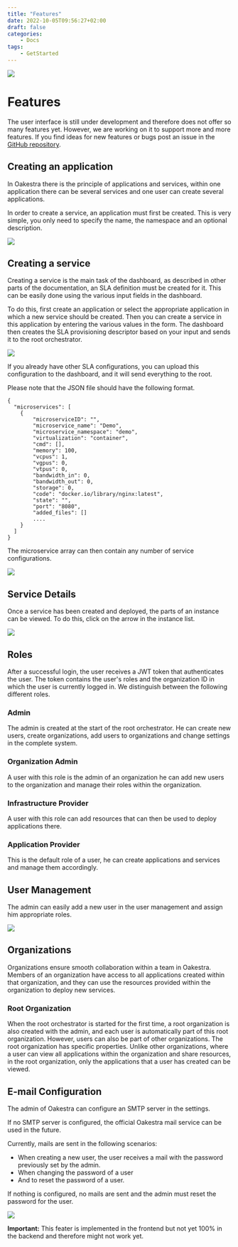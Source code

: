 ```yaml
---
title: "Features"
date: 2022-10-05T09:56:27+02:00
draft: false
categories:
    - Docs
tags:
    - GetStarted
---
```


![](/wiki-banner-help.png)

# Features

The user interface is still under development and therefore does not offer so many features yet. 
However, we are working on it to support more and more features. 
If you find ideas for new features or bugs post an issue in the [GitHub repository](https://github.com/oakestra/dashboard).


## Creating an application

In Oakestra there is the principle of applications and services, within one application there can be several services and one user can create several applications.

In order to create a service, an application must first be created.  This is very simple, you only need to specify the name, the namespace and an optional description.

![](/add-app.gif)

## Creating a service

Creating a service is the main task of the dashboard, as described in other parts of the documentation,
an SLA definition must be created for it. This can be easily done using the various input fields
in the dashboard.

To do this, first create an application or select the appropriate application in which a new service should be created.  Then you can create a service in this application by entering the various values in the form. The dashboard then creates the SLA provisioning descriptor
based on your input and sends it to the root orchestrator.

![](/create-service.gif)

If you already have other SLA configurations, you can upload this 
configuration to the dashboard, and it will send everything to the root.

Please note that the JSON file should have the following format.


```
{
  "microservices": [
    {
        "microserviceID": "",
        "microservice_name": "Demo",
        "microservice_namespace": "demo",
        "virtualization": "container",
        "cmd": [],
        "memory": 100,
        "vcpus": 1,
        "vgpus": 0,
        "vtpus": 0,
        "bandwidth_in": 0,
        "bandwidth_out": 0,
        "storage": 0,
        "code": "docker.io/library/nginx:latest",
        "state": "",
        "port": "8080",
        "added_files": []
        ....
    }
  ]
}

```

The microservice array can then contain any number of service configurations.

![](/sla-upload.gif)

## Service Details

Once a service has been created and deployed, the parts of an instance can be viewed. To do this, click on the arrow in the instance list.

![](/details.gif)


## Roles

After a successful login, the user receives a JWT token that authenticates the user. 
The token contains the user's roles and the organization ID in which the user is currently logged in. 
We distinguish between the following different roles.

### Admin

The admin is created at the start of the root orchestrator. He can create new users, create organizations, 
add users to organizations and change settings in the complete system.

### Organization Admin

A user with this role is the admin of an organization he can add new users to the organization 
and manage their roles within the organization.


### Infrastructure Provider

A user with this role can add resources that can then be used to deploy applications there.

### Application Provider

This is the default role of a user, he can create applications and services and manage them accordingly.

## User Management

The admin can easily add a new user in the user management and assign him appropriate roles. 

![](/create-user.gif)

## Organizations

Organizations ensure smooth collaboration within a team in Oakestra. 
Members of an organization have access to all applications created within that organization, 
and they can use the resources provided within the organization to deploy new services.

### Root Organization

When the root orchestrator is started for the first time, a root organization 
is also created with the admin, and each user is automatically part of this root organization. 
However, users can also be part of other organizations.
The root organization has specific properties. 
Unlike other organizations, where a user can view all applications within the organization 
and share resources, in the root organization, 
only the applications that a user has created can be viewed.




## E-mail Configuration

The admin of Oakestra can configure an SMTP server in the settings.

If no SMTP server is configured, the official Oakestra mail service can be used in the future.

Currently, mails are sent in the following scenarios:

- When creating a new user, the user receives a mail with the password previously set by the admin.
- When changing the password of a user
- And to reset the password of a user.

If nothing is configured, no mails are sent and the admin must reset the password for the user. 

![](/smtp.gif)


**Important:** This feater is implemented in the frontend but not yet 100% in the backend and therefore might not work yet.
